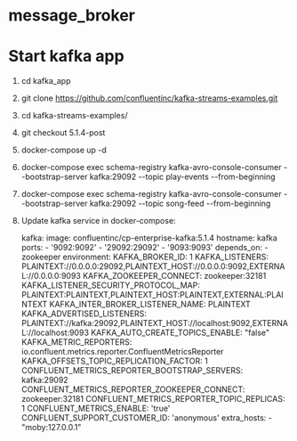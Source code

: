 # message_broker

# Start kafka app
1. cd kafka_app
2. git clone https://github.com/confluentinc/kafka-streams-examples.git
3. cd kafka-streams-examples/
4. git checkout 5.1.4-post
5. docker-compose up -d
6. docker-compose exec schema-registry kafka-avro-console-consumer --bootstrap-server kafka:29092 --topic play-events --from-beginning
7. docker-compose exec schema-registry kafka-avro-console-consumer --bootstrap-server kafka:29092 --topic song-feed --from-beginning
8. Update kafka service in docker-compose:
     

    kafka:
        image: confluentinc/cp-enterprise-kafka:5.1.4
        hostname: kafka
        ports:
          - '9092:9092'
          - '29092:29092'
          - '9093:9093'
        depends_on:
          - zookeeper
        environment:
          KAFKA_BROKER_ID: 1
          KAFKA_LISTENERS: PLAINTEXT://0.0.0.0:29092,PLAINTEXT_HOST://0.0.0.0:9092,EXTERNAL://0.0.0.0:9093
          KAFKA_ZOOKEEPER_CONNECT: zookeeper:32181
          KAFKA_LISTENER_SECURITY_PROTOCOL_MAP: PLAINTEXT:PLAINTEXT,PLAINTEXT_HOST:PLAINTEXT,EXTERNAL:PLAINTEXT
          KAFKA_INTER_BROKER_LISTENER_NAME: PLAINTEXT
          KAFKA_ADVERTISED_LISTENERS: PLAINTEXT://kafka:29092,PLAINTEXT_HOST://localhost:9092,EXTERNAL://localhost:9093
          KAFKA_AUTO_CREATE_TOPICS_ENABLE: "false"
          KAFKA_METRIC_REPORTERS: io.confluent.metrics.reporter.ConfluentMetricsReporter
          KAFKA_OFFSETS_TOPIC_REPLICATION_FACTOR: 1
          CONFLUENT_METRICS_REPORTER_BOOTSTRAP_SERVERS: kafka:29092
          CONFLUENT_METRICS_REPORTER_ZOOKEEPER_CONNECT: zookeeper:32181
          CONFLUENT_METRICS_REPORTER_TOPIC_REPLICAS: 1
          CONFLUENT_METRICS_ENABLE: 'true'
          CONFLUENT_SUPPORT_CUSTOMER_ID: 'anonymous'
        extra_hosts:
          - "moby:127.0.0.1"